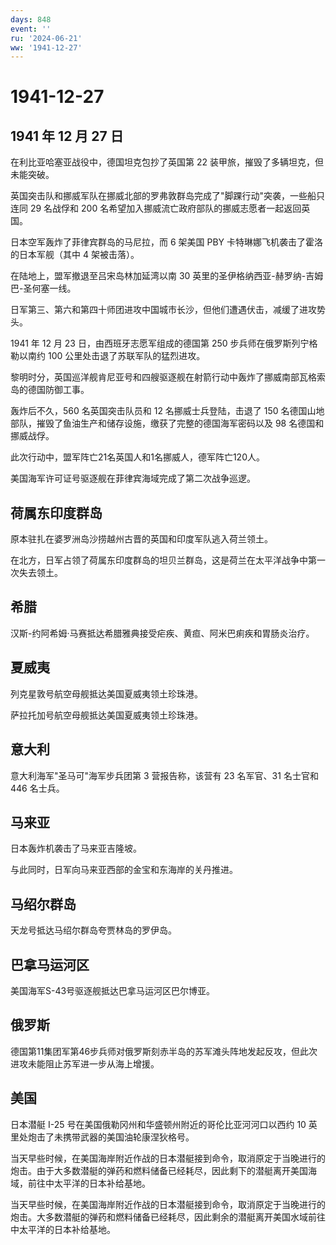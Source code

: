 ```yaml
---
days: 848
event: ''
ru: '2024-06-21'
ww: '1941-12-27'
---
```


# 1941-12-27

## 1941 年 12 月 27 日

在利比亚哈塞亚战役中，德国坦克包抄了英国第 22
装甲旅，摧毁了多辆坦克，但未能突破。

英国突击队和挪威军队在挪威北部的罗弗敦群岛完成了"脚踝行动"突袭，一些船只连同
29 名战俘和 200 名希望加入挪威流亡政府部队的挪威志愿者一起返回英国。

日本空军轰炸了菲律宾群岛的马尼拉，而 6 架美国 PBY
卡特琳娜飞机袭击了霍洛的日本军舰（其中 4 架被击落）。

在陆地上，盟军撤退至吕宋岛林加延湾以南 30
英里的圣伊格纳西亚-赫罗纳-吉姆巴-圣何塞一线。

日军第三、第六和第四十师团进攻中国城市长沙，但他们遭遇伏击，减缓了进攻势头。

1941 年 12 月 23 日，由西班牙志愿军组成的德国第 250
步兵师在俄罗斯列宁格勒以南约 100 公里处击退了苏联军队的猛烈进攻。

黎明时分，英国巡洋舰肯尼亚号和四艘驱逐舰在射箭行动中轰炸了挪威南部瓦格索岛的德国防御工事。

轰炸后不久，560 名英国突击队员和 12 名挪威士兵登陆，击退了 150
名德国山地部队，摧毁了鱼油生产和储存设施，缴获了完整的德国海军密码以及
98 名德国和挪威战俘。

此次行动中，盟军阵亡21名英国人和1名挪威人，德军阵亡120人。

美国海军许可证号驱逐舰在菲律宾海域完成了第二次战争巡逻。

## 荷属东印度群岛

原本驻扎在婆罗洲岛沙捞越州古晋的英国和印度军队逃入荷兰领土。

在北方，日军占领了荷属东印度群岛的坦贝兰群岛，这是荷兰在太平洋战争中第一次失去领土。

## 希腊

汉斯-约阿希姆·马赛抵达希腊雅典接受疟疾、黄疸、阿米巴痢疾和胃肠炎治疗。

## 夏威夷

列克星敦号航空母舰抵达美国夏威夷领土珍珠港。

萨拉托加号航空母舰抵达美国夏威夷领土珍珠港。

## 意大利

意大利海军"圣马可"海军步兵团第 3 营报告称，该营有 23 名军官、31 名士官和
446 名士兵。

## 马来亚

日本轰炸机袭击了马来亚吉隆坡。

与此同时，日军向马来亚西部的金宝和东海岸的关丹推进。

## 马绍尔群岛

天龙号抵达马绍尔群岛夸贾林岛的罗伊岛。

## 巴拿马运河区

美国海军S-43号驱逐舰抵达巴拿马运河区巴尔博亚。

## 俄罗斯

德国第11集团军第46步兵师对俄罗斯刻赤半岛的苏军滩头阵地发起反攻，但此次进攻未能阻止苏军进一步从海上增援。

## 美国

日本潜艇 I-25 号在美国俄勒冈州和华盛顿州附近的哥伦比亚河河口以西约 10
英里处炮击了未携带武器的美国油轮康涅狄格号。

当天早些时候，在美国海岸附近作战的日本潜艇接到命令，取消原定于当晚进行的炮击。由于大多数潜艇的弹药和燃料储备已经耗尽，因此剩下的潜艇离开美国海域，前往中太平洋的日本补给基地。

当天早些时候，在美国海岸附近作战的日本潜艇接到命令，取消原定于当晚进行的炮击。大多数潜艇的弹药和燃料储备已经耗尽，因此剩余的潜艇离开美国水域前往中太平洋的日本补给基地。